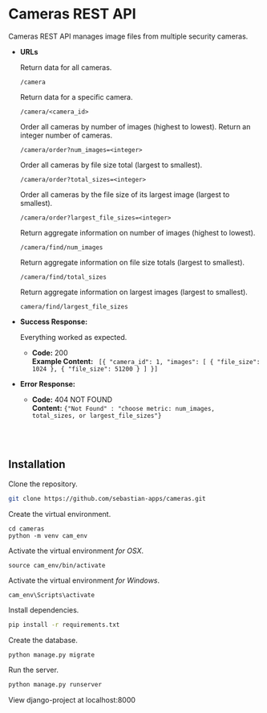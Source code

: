 # Cameras REST API

Cameras REST API manages image files from multiple security cameras.


* **URLs**

  Return data for all cameras.

  `/camera` 

  Return data for a specific camera.

  `/camera/<camera_id>` 

  Order all cameras by number of images (highest to lowest). Return an integer number of cameras.

  `/camera/order?num_images=<integer>`

  Order all cameras by file size total (largest to smallest).

  `/camera/order?total_sizes=<integer>`

  Order all cameras by the file size of its largest image (largest to smallest).

  `/camera/order?largest_file_sizes=<integer>`

  Return aggregate information on number of images (highest to lowest).

  `/camera/find/num_images`

  Return aggregate information on file size totals (largest to smallest).

  `/camera/find/total_sizes`

  Return aggregate information on largest images (largest to smallest).

  `camera/find/largest_file_sizes`


* **Success Response:**
  
  Everything worked as expected.

  * **Code:** 200 <br />
    **Example Content:** `
    [{
        "camera_id": 1,
        "images": [
            {
                "file_size": 1024
            },
            {
                "file_size": 51200
            }
        ]
    }]`
 
* **Error Response:**
  
  * **Code:** 404 NOT FOUND<br />
    **Content:** `{"Not Found" : "choose metric: num_images, total_sizes, or largest_file_sizes"}`


<br /><br />

## Installation

Clone the repository.

```bash
git clone https://github.com/sebastian-apps/cameras.git
```

Create the virtual environment.

```
cd cameras
python -m venv cam_env
```

Activate the virtual environment <i>for OSX</i>.

```
source cam_env/bin/activate
```

Activate the virtual environment <i>for Windows</i>.

```
cam_env\Scripts\activate
```

Install dependencies.

```bash
pip install -r requirements.txt
```

Create the database.

```bash
python manage.py migrate
```

Run the server.

```bash
python manage.py runserver
```

View django-project at localhost:8000 



